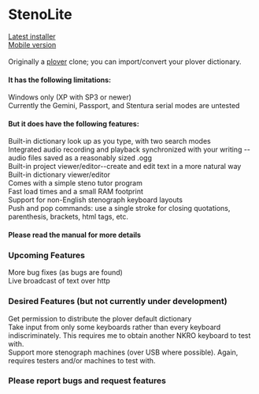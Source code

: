 # StenoLite

<a href="https://github.com/boborama/StenoLite/releases/download/v0.9.8-beta/StenoLiteSetup.msi">Latest installer</a><br>
<a href="https://github.com/boborama/StenoLite/releases/download/v0.9.8-beta/StenoLite098.zip">Mobile version</a><br>
<br>
Originally a <a href="http://github.com/plover/plover">plover</a> clone; you can import/convert your plover dictionary.

#### It has the following limitations:

Windows only (XP with SP3 or newer)<br>
Currently the Gemini, Passport, and Stentura serial modes are untested

#### But it does have the following features:

Built-in dictionary look up as you type, with two search modes<br>
Integrated audio recording and playback synchronized with your writing -- audio files saved as a reasonably sized .ogg<br>
Built-in project viewer/editor--create and edit text in a more natural way<br>
Built-in dictionary viewer/editor<br>
Comes with a simple steno tutor program<br>
Fast load times and a small RAM footprint<br>
Support for non-English stenograph keyboard layouts<br>
Push and pop commands: use a single stroke for closing quotations, parenthesis, brackets, html tags, etc.

#### Please read the manual for more details


### Upcoming Features

More bug fixes (as bugs are found)<br>
Live broadcast of text over http

### Desired Features (but not currently under development)

Get permission to distribute the plover default dictionary<br>
Take input from only some keyboards rather than every keyboard indiscriminately.  This requires me to obtain another NKRO keyboard to test with.<br>
Support more stenograph machines (over USB where possible).  Again, requires testers and/or machines to test with.

### Please report bugs and request features